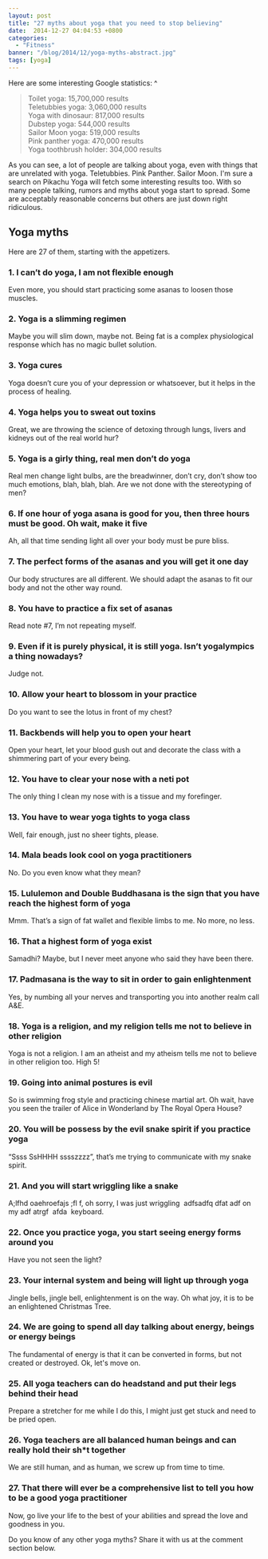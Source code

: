 ```yaml
---
layout: post
title: "27 myths about yoga that you need to stop believing"
date:  2014-12-27 04:04:53 +0800
categories:
  - "Fitness"
banner: "/blog/2014/12/yoga-myths-abstract.jpg"
tags: [yoga]
---
```

Here are some interesting Google statistics:
^
<blockquote>
Toilet yoga: 15,700,000 results<br/>
Teletubbies yoga: 3,060,000 results<br/>
Yoga with dinosaur: 817,000 results<br/>
Dubstep yoga: 544,000 results<br/>
Sailor Moon yoga: 519,000 results<br/>
Pink panther yoga: 470,000 results<br/>
Yoga toothbrush holder: 304,000 results<br/>
</blockquote>
As you can see, a lot of people are talking about yoga, even with things that are unrelated with yoga. Teletubbies. Pink Panther. Sailor Moon. I'm sure a search on Pikachu Yoga will fetch some interesting results too. With so many people talking, rumors and myths about yoga start to spread. Some are acceptably reasonable concerns but others are just down right ridiculous.

## Yoga myths
Here are 27 of them, starting with the appetizers.

### 1. I can’t do yoga, I am not flexible enough
Even more, you should start practicing some asanas to loosen those muscles.

### 2. Yoga is a slimming regimen
Maybe you will slim down, maybe not. Being fat is a complex physiological response which has no magic bullet solution.

### 3. Yoga cures
Yoga doesn’t cure you of your depression or whatsoever, but it helps in the process of healing.

### 4. Yoga helps you to sweat out toxins
Great, we are throwing the science of detoxing through lungs, livers and kidneys out of the real world hur?

### 5. Yoga is a girly thing, real men don’t do yoga
Real men change light bulbs, are the breadwinner, don’t cry, don’t show too much emotions, blah, blah, blah. Are we not done with the stereotyping of men?

### 6. If one hour of yoga asana is good for you, then three hours must be good. Oh wait, make it five
Ah, all that time sending light all over your body must be pure bliss.

### 7. The perfect forms of the asanas and you will get it one day
Our body structures are all different. We should adapt the asanas to fit our body and not the other way round.

### 8. You have to practice a fix set of asanas
Read note #7, I’m not repeating myself.

### 9. Even if it is purely physical, it is still yoga. Isn’t yogalympics a thing nowadays?
Judge not.

### 10. Allow your heart to blossom in your practice
Do you want to see the lotus in front of my chest?

### 11. Backbends will help you to open your heart
Open your heart, let your blood gush out and decorate the class with a shimmering part of your every being.

### 12. You have to clear your nose with a neti pot
The only thing I clean my nose with is a tissue and my forefinger.

### 13. You have to wear yoga tights to yoga class
Well, fair enough, just no sheer tights, please.

### 14. Mala beads look cool on yoga practitioners
No. Do you even know what they mean?

### 15. Lululemon and Double Buddhasana is the sign that you have reach the highest form of yoga
Mmm. That’s a sign of fat wallet and flexible limbs to me. No more, no less.

### 16. That a highest form of yoga exist
Samadhi? Maybe, but I never meet anyone who said they have been there.

### 17. Padmasana is the way to sit in order to gain enlightenment
Yes, by numbing all your nerves and transporting you into another realm call A&E.

### 18. Yoga is a religion, and my religion tells me not to believe in other religion
Yoga is not a religion. I am an atheist and my atheism tells me not to believe in other religion too. High 5!

### 19. Going into animal postures is evil
So is swimming frog style and practicing chinese martial art. Oh wait, have you seen the trailer of Alice in Wonderland by The Royal Opera House?

### 20. You will be possess by the evil snake spirit if you practice yoga
“Ssss SsHHHH sssszzzz”, that’s me trying to communicate with my snake spirit.

### 21. And you will start wriggling like a snake
A;lfhd oaehroefajs ;fl f, oh sorry, I was just wriggling  adfsadfq dfat adf on my adf atrgf  afda  keyboard.

### 22. Once you practice yoga, you start seeing energy forms around you
Have you not seen the light?

### 23. Your internal system and being will light up through yoga
Jingle bells, jingle bell, enlightenment is on the way. Oh what joy, it is to be an enlightened Christmas Tree.

### 24. We are going to spend all day talking about energy, beings or energy beings
The fundamental of energy is that it can be converted in forms, but not created or destroyed. Ok, let's move on.

### 25. All yoga teachers can do headstand and put their legs behind their head
Prepare a stretcher for me while I do this, I might just get stuck and need to be pried open.

### 26. Yoga teachers are all balanced human beings and can really hold their sh*t together
We are still human, and as human, we screw up from time to time.

### 27. That there will ever be a comprehensive list to tell you how to be a good yoga practitioner
Now, go live your life to the best of your abilities and spread the love and goodness in you.

Do you know of any other yoga myths? Share it with us at the comment section below.
